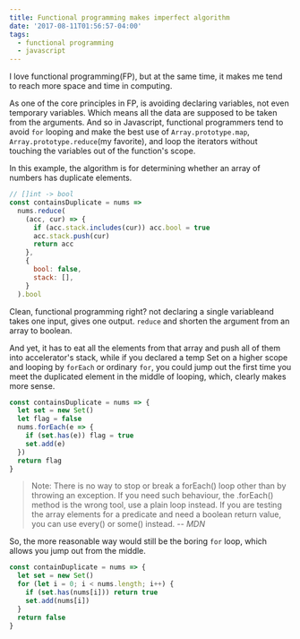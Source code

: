 ```yaml
---
title: Functional programming makes imperfect algorithm
date: '2017-08-11T01:56:57-04:00'
tags:
  - functional programming
  - javascript
---
```


I love functional programming(FP), but at the same time, it makes me tend to reach more space and time in computing.

As one of the core principles in FP, is avoiding declaring variables, not even temporary variables. Which means all the data are supposed to be taken from the arguments. And so in Javascript, functional programmers tend to avoid `for` looping and make the best use of `Array.prototype.map`, `Array.prototype.reduce`(my favorite), and loop the iterators without touching the variables out of the function's scope.

In this example, the algorithm is for determining whether an array of numbers has duplicate elements.

```js
// []int -> bool
const containsDuplicate = nums =>
  nums.reduce(
    (acc, cur) => {
      if (acc.stack.includes(cur)) acc.bool = true
      acc.stack.push(cur)
      return acc
    },
    {
      bool: false,
      stack: [],
    }
  ).bool
```

Clean, functional programming right? not declaring a single variable​ and takes one input, gives one output. `reduce` and shorten the argument from an array to boolean.

And yet, it has to eat all the elements from that array and push all of them into accelerator's stack, while if you declared a temp Set on a higher scope and looping by `forEach` or ordinary `for`, you could jump out the first time you meet the duplicated element in the middle of looping, which, clearly makes more sense.

```js
const containsDuplicate = nums => {
  let set = new Set()
  let flag = false
  nums.forEach(e => {
    if (set.has(e)) flag = true
    set.add(e)
  })
  return flag
}
```

> Note: There is no way to stop or break a forEach() loop other than by throwing an exception. If you need such behaviour, the .forEach\(\) method is the wrong tool, use a plain loop instead. If you are testing the array elements for a predicate and need a boolean return value, you can use every\(\) or some\(\) instead.
> <cite>-- MDN</cite>

So, the more reasonable way would still be the boring `for` loop, which allows you jump out from the middle.

```js
const containDuplicate = nums => {
  let set = new Set()
  for (let i = 0; i < nums.length; i++) {
    if (set.has(nums[i])) return true
    set.add(nums[i])
  }
  return false
}
```
